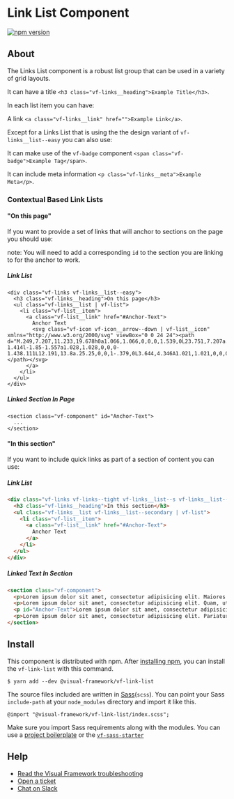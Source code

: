 # Link List Component

[![npm version](https://badge.fury.io/js/%40visual-framework%2Fvf-link-list.svg)](https://badge.fury.io/js/%40visual-framework%2Fvf-link-list)

## About

The Links List component is a robust list group that can be used in a variety of grid layouts.

It can have a title `<h3 class="vf-links__heading">Example Title</h3>`.

In each list item you can have:

A link `<a class="vf-links__link" href="">Example Link</a>`.

Except for a Links List that is using the the design variant of `vf-links__list--easy` you can also use:

It can make use of the `vf-badge` component `<span class="vf-badge">Example Tag</span>`.

It can include meta information `<p class="vf-links__meta">Example Meta</p>`.

### Contextual Based Link Lists

#### "On this page"

If you want to provide a set of links that will anchor to sections on the page you should use:

note: You will need to add a corresponding `id` to the section you are linking to for the anchor to work.

##### Link List

```
<div class="vf-links vf-links__list--easy">
  <h3 class="vf-links__heading">On this page</h3>
  <ul class="vf-links__list | vf-list">
    <li class="vf-list__item">
      <a class="vf-list__link" href="#Anchor-Text">
        Anchor Text
        <svg class="vf-icon vf-icon__arrow--down | vf-list__icon" xmlns="http://www.w3.org/2000/svg" viewBox="0 0 24 24"><path d="M.249,7.207,11.233,19.678h0a1.066,1.066,0,0,0,1.539,0L23.751,7.207a.987.987,0,0,0-.107-1.414l-1.85-1.557a1.028,1.028,0,0,0-1.438.111L12.191,13.8a.25.25,0,0,1-.379,0L3.644,4.346A1.021,1.021,0,0,0,2.948,4a1,1,0,0,0-.741.238L.356,5.793A.988.988,0,0,0,0,6.478.978.978,0,0,0,.249,7.207Z"></path></svg>
      </a>
    </li>
  </ul>
</div>
```

##### Linked Section In Page

```
<section class="vf-component" id="Anchor-Text">
  ...
</section>
```

#### "In this section"

If you want to include quick links as part of a section of content you can use:

##### Link List

```html
<div class="vf-links vf-links--tight vf-links__list--s vf-links__list--very-easy">
  <h3 class="vf-links__heading">In this section</h3>
  <ul class="vf-links__list vf-links__list--secondary | vf-list">
    <li class="vf-list__item">
      <a class="vf-list__link" href="#Anchor-Text">
        Anchor Text
      </a>
    </li>
  </ul>
</div>
```

##### Linked Text In Section

```html
<section class="vf-component">
  <p>Lorem ipsum dolor sit amet, consectetur adipisicing elit. Maiores dolore eveniet sed totam deleniti, ipsum dolorum cupiditate, aut error quae beatae nemo esse pariatur repellendus illo dicta doloribus alias ipsa.</p>
  <p>Lorem ipsum dolor sit amet, consectetur adipisicing elit. Quam, ut aut eveniet consectetur rem. Sapiente quis optio cupiditate molestias debitis quisquam ab in. Voluptates, expedita modi aliquam, sint tempore magnam.</p>
  <p id="Anchor-Text">Lorem ipsum dolor sit amet, consectetur adipisicing elit. Nobis quo magnam accusamus vel porro, ullam tempora illo atque vitae voluptatum ratione temporibus, est, itaque quasi eum cupiditate mollitia adipisci. Suscipit.</p>
  <p>Lorem ipsum dolor sit amet, consectetur adipisicing elit. Pariatur fuga eveniet ducimus, dolorem sit itaque sequi nisi praesentium consequatur, temporibus tempore rem illo laboriosam libero repudiandae neque labore suscipit expedita.</p>
</section>
```


## Install

This component is distributed with npm. After [installing npm](https://www.npmjs.com/get-npm), you can install the `vf-link-list` with this command.

```
$ yarn add --dev @visual-framework/vf-link-list
```

The source files included are written in [Sass](http://sass-lang.com)(`scss`). You can point your Sass `include-path` at your `node_modules` directory and import it like this.

```
@import "@visual-framework/vf-link-list/index.scss";
```

Make sure you import Sass requirements along with the modules. You can use a [project boilerplate](https://visual-framework.github.io/vf-core/building/) or the [`vf-sass-starter`](https://visual-framework.github.io/vf-core/components/vf-sass-starter/)

## Help

- [Read the Visual Framework troubleshooting](https://visual-framework.github.io/vf-welcome/troubleshooting/)
- [Open a ticket](https://github.com/visual-framework/vf-core/issues)
- [Chat on Slack](https://join.slack.com/t/visual-framework/shared_invite/enQtNDAxNzY0NDg4NTY0LWFhMjEwNGY3ZTk3NWYxNWVjOWQ1ZWE4YjViZmY1YjBkMDQxMTNlNjQ0N2ZiMTQ1ZTZiMGM4NjU5Y2E0MjM3ZGQ)
